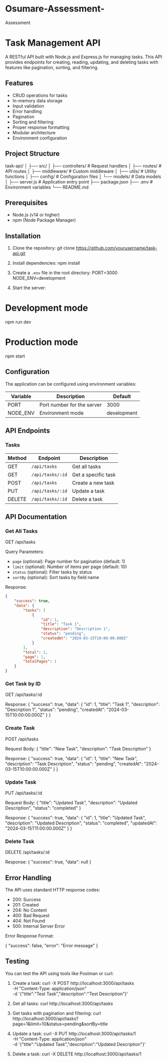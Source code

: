 # Osumare-Assessment-
Assessment 

# Task Management API

A RESTful API built with Node.js and Express.js for managing tasks. This API provides endpoints for creating, reading, updating, and deleting tasks with features like pagination, sorting, and filtering.
## Features

- CRUD operations for tasks
- In-memory data storage
- Input validation
- Error handling
- Pagination
- Sorting and filtering
- Proper response formatting
- Modular architecture
- Environment configuration

## Project Structure

task-api/
│
├── src/
│   ├── controllers/      # Request handlers
│   ├── routes/          # API routes
│   ├── middleware/      # Custom middleware
│   ├── utils/           # Utility functions
│   ├── config/          # Configuration files
│   └── models/          # Data models
│
├── server.js            # Application entry point
├── package.json
├── .env                 # Environment variables
└── README.md

## Prerequisites

- Node.js (v14 or higher)
- npm (Node Package Manager)

## Installation

1. Clone the repository:
git clone https://github.com/yourusername/task-api.git

2. Install dependencies:
npm install

3. Create a `.env` file in the root directory:
PORT=3000
NODE_ENV=development

4. Start the server:
# Development mode
npm run dev

# Production mode
npm start

## Configuration

The application can be configured using environment variables:

| Variable | Description | Default |
|----------|-------------|---------|
| PORT | Port number for the server | 3000 |
| NODE_ENV | Environment mode | development |

## API Endpoints

### Tasks

| Method | Endpoint | Description |
|--------|----------|-------------|
| GET | `/api/tasks` | Get all tasks |
| GET | `/api/tasks/:id` | Get a specific task |
| POST | `/api/tasks` | Create a new task |
| PUT | `/api/tasks/:id` | Update a task |
| DELETE | `/api/tasks/:id` | Delete a task |

## API Documentation

### Get All Tasks

GET /api/tasks

Query Parameters:
- `page` (optional): Page number for pagination (default: 1)
- `limit` (optional): Number of items per page (default: 10)
- `status` (optional): Filter tasks by status
- `sortBy` (optional): Sort tasks by field name

Response:
```json
{
    "success": true,
    "data": {
        "tasks": [
            {
                "id": 1,
                "title": "Task 1",
                "description": "Description 1",
                "status": "pending",
                "createdAt": "2024-03-15T10:00:00.000Z"
            }
        ],
        "total": 1,
        "page": 1,
        "totalPages": 1
    }
}
```

### Get Task by ID

GET /api/tasks/:id

Response:
{
    "success": true,
    "data": {
        "id": 1,
        "title": "Task 1",
        "description": "Description 1",
        "status": "pending",
        "createdAt": "2024-03-15T10:00:00.000Z"
    }
}

### Create Task

POST /api/tasks

Request Body:
{
    "title": "New Task",
    "description": "Task Description"
}

Response:
{
    "success": true,
    "data": {
        "id": 1,
        "title": "New Task",
        "description": "Task Description",
        "status": "pending",
        "createdAt": "2024-03-15T10:00:00.000Z"
    }
}

### Update Task


PUT /api/tasks/:id

Request Body:
{
    "title": "Updated Task",
    "description": "Updated Description",
    "status": "completed"
}

Response:
{
    "success": true,
    "data": {
        "id": 1,
        "title": "Updated Task",
        "description": "Updated Description",
        "status": "completed",
        "updatedAt": "2024-03-15T11:00:00.000Z"
    }
}

### Delete Task

DELETE /api/tasks/:id

Response:
{
    "success": true,
    "data": null
}

## Error Handling

The API uses standard HTTP response codes:

- 200: Success
- 201: Created
- 204: No Content
- 400: Bad Request
- 404: Not Found
- 500: Internal Server Error

Error Response Format:

{
    "success": false,
    "error": "Error message"
}
## Testing

You can test the API using tools like Postman or curl:

1. Create a task:
curl -X POST http://localhost:3000/api/tasks \
-H "Content-Type: application/json" \
-d '{"title":"Test Task","description":"Test Description"}'

2. Get all tasks:
curl http://localhost:3000/api/tasks

3. Get tasks with pagination and filtering:
curl http://localhost:3000/api/tasks?page=1&limit=10&status=pending&sortBy=title

4. Update a task:
curl -X PUT http://localhost:3000/api/tasks/1 \
-H "Content-Type: application/json" \
-d '{"title":"Updated Task","description":"Updated Description"}'

5. Delete a task:
curl -X DELETE http://localhost:3000/api/tasks/1